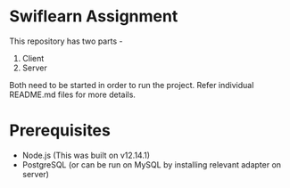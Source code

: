# Swiflearn Assignment

This repository has two parts - 

1. Client
2. Server

Both need to be started in order to run the project. 
Refer individual README.md files for more details.

# Prerequisites

* Node.js (This was built on v12.14.1)
* PostgreSQL (or can be run on MySQL by installing relevant adapter on server)